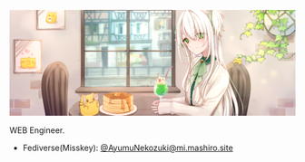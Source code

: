 ![](header.png)

WEB Engineer.

- Fediverse(Misskey): [@AyumuNekozuki@mi.mashiro.site](https://mi.mashiro.site/@AyumuNekozuki)
